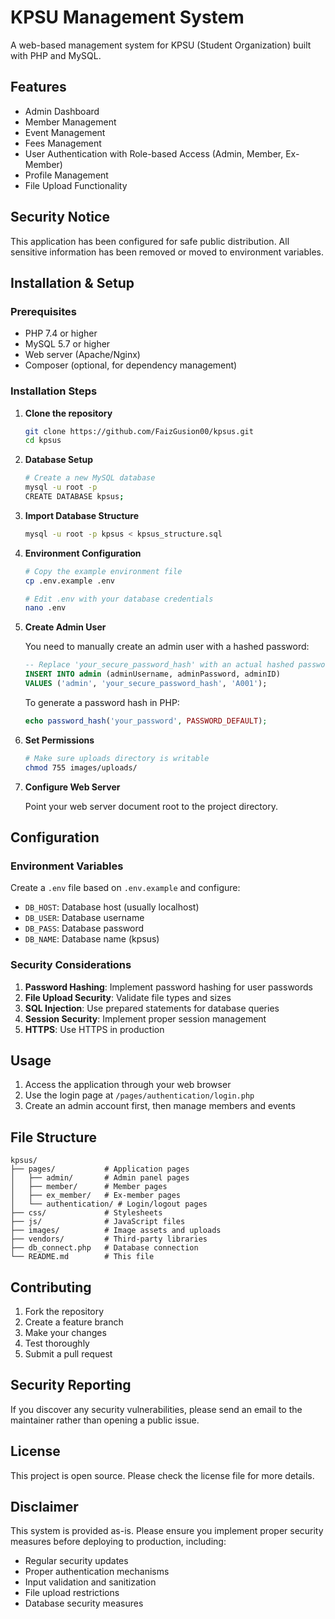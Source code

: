 # KPSU Management System

A web-based management system for KPSU (Student Organization) built with PHP and MySQL.

## Features

- Admin Dashboard
- Member Management
- Event Management
- Fees Management
- User Authentication with Role-based Access (Admin, Member, Ex-Member)
- Profile Management
- File Upload Functionality

## Security Notice

This application has been configured for safe public distribution. All sensitive information has been removed or moved to environment variables.

## Installation & Setup

### Prerequisites

- PHP 7.4 or higher
- MySQL 5.7 or higher
- Web server (Apache/Nginx)
- Composer (optional, for dependency management)

### Installation Steps

1. **Clone the repository**
   ```bash
   git clone https://github.com/FaizGusion00/kpsus.git
   cd kpsus
   ```

2. **Database Setup**
   ```bash
   # Create a new MySQL database
   mysql -u root -p
   CREATE DATABASE kpsus;
   ```

3. **Import Database Structure**
   ```bash
   mysql -u root -p kpsus < kpsus_structure.sql
   ```

4. **Environment Configuration**
   ```bash
   # Copy the example environment file
   cp .env.example .env
   
   # Edit .env with your database credentials
   nano .env
   ```

5. **Create Admin User**
   
   You need to manually create an admin user with a hashed password:
   ```sql
   -- Replace 'your_secure_password_hash' with an actual hashed password
   INSERT INTO admin (adminUsername, adminPassword, adminID) 
   VALUES ('admin', 'your_secure_password_hash', 'A001');
   ```

   To generate a password hash in PHP:
   ```php
   echo password_hash('your_password', PASSWORD_DEFAULT);
   ```

6. **Set Permissions**
   ```bash
   # Make sure uploads directory is writable
   chmod 755 images/uploads/
   ```

7. **Configure Web Server**
   
   Point your web server document root to the project directory.

## Configuration

### Environment Variables

Create a `.env` file based on `.env.example` and configure:

- `DB_HOST`: Database host (usually localhost)
- `DB_USER`: Database username
- `DB_PASS`: Database password
- `DB_NAME`: Database name (kpsus)

### Security Considerations

1. **Password Hashing**: Implement password hashing for user passwords
2. **File Upload Security**: Validate file types and sizes
3. **SQL Injection**: Use prepared statements for database queries
4. **Session Security**: Implement proper session management
5. **HTTPS**: Use HTTPS in production

## Usage

1. Access the application through your web browser
2. Use the login page at `/pages/authentication/login.php`
3. Create an admin account first, then manage members and events

## File Structure

```
kpsus/
├── pages/           # Application pages
│   ├── admin/       # Admin panel pages
│   ├── member/      # Member pages
│   ├── ex_member/   # Ex-member pages
│   └── authentication/ # Login/logout pages
├── css/             # Stylesheets
├── js/              # JavaScript files
├── images/          # Image assets and uploads
├── vendors/         # Third-party libraries
├── db_connect.php   # Database connection
└── README.md        # This file
```

## Contributing

1. Fork the repository
2. Create a feature branch
3. Make your changes
4. Test thoroughly
5. Submit a pull request

## Security Reporting

If you discover any security vulnerabilities, please send an email to the maintainer rather than opening a public issue.

## License

This project is open source. Please check the license file for more details.

## Disclaimer

This system is provided as-is. Please ensure you implement proper security measures before deploying to production, including:

- Regular security updates
- Proper authentication mechanisms
- Input validation and sanitization
- File upload restrictions
- Database security measures 